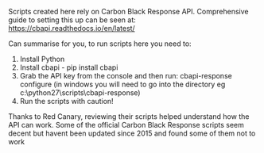 Scripts created here rely on Carbon Black Response API.
Comprehensive guide to setting this up can be seen at:
https://cbapi.readthedocs.io/en/latest/

Can summarise for you, to run scripts here you need to:
1. Install Python 
2. Install cbapi - pip install cbapi
3. Grab the API key from the console and then run: cbapi-response configure 
  (in windows you will need to go into the directory eg c:\python27\scripts\cbapi-response)
4. Run the scripts with caution!  

Thanks to Red Canary, reviewing their scripts helped understand how the API can work. 
Some of the official Carbon Black Response scripts seem decent but havent been updated since 2015 and found some of them not to work

